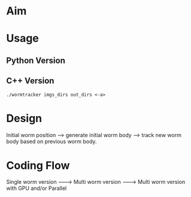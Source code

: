 # Aim #

# Usage #
## Python Version ##

## C++ Version ##

`
./wormtracker imgs_dirs out_dirs <-a>
`

# Design #


Initial worm position --> generate initial worm body --> track new worm body
based on previous worm body.


# Coding Flow #
Single worm version --->
Multi worm version --->
Multi worm version with GPU and/or Parallel

